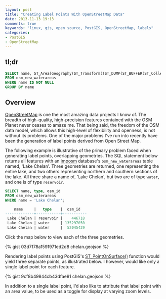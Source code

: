 ```yaml
---
layout: post
title: "Creating Label Points With OpenStreetMap Data"
date: 2013-11-13 19:13
comments: true
keywords: "linux, gis, open source, PostGIS, OpenStreetMap, labels"
categories: 
- PostGIS
- OpenStreetMap
---
```

## tl;dr

``` sql
SELECT name, ST_Area(Geography(ST_Transform((ST_DUMP(ST_BUFFER(ST_Collect(geometry), 0))).geom,4326))) AS area, ST_PointOnSurface((ST_DUMP(ST_BUFFER(ST_Collect(geometry), 0))).geom) AS geom
FROM osm_new_waterareas
WHERE name IS NOT NULL
GROUP BY name
```
<!-- more -->

## Overview

[OpenStreetMap](http://www.openstreetmap.org/) is one the most amazing data projects I know of.
The breadth of high-quality, high-precision features contained with the OSM Planet never ceases
to amaze me. That being said, the freedom of the OSM data model, which allows this high-level of
flexibility and openness, is not without its problems. One of the major problems I've run into
recently have been the generation of label points derived from Open Street Map.

The following example is illustrative of the primary problem faced when generating label points,
overlapping geometries. The SQL statement below returns all features with an [imposm](http://imposm.org)
database's `osm_new_waterareas` table named, 'Lake Chelan'. Three geometries are returned, one
representing the entire lake, and two others representing northern and southern sections of the lake.
All three share a name of, 'Lake Chelan', but two are of type `water`, and one is of type `reservoir`.

``` sql
SELECT name, type, osm_id
FROM osm_new_waterareas
WHERE name = 'Lake Chelan';

    name     |   type    |  osm_id   
-------------+-----------+-----------
 Lake Chelan | reservoir |    446718
 Lake Chelan | water     | 135297050
 Lake Chelan | water     |  52045429
```

Click the map below to view each of the three geometries.

{% gist 03d7f78a1591971ed2d8 chelan.geojson %}

Rendering label points using PostGIS's [ST_PointOnSurface()](http://postgis.org/docs/ST_PointOnSurface.html) 
function would yield three separate points, as illustrated below. I however, would like only a single
label point for each feature.

{% gist 9cf8b49844cb43dfae81 chelan.geojson %}

In addition to a single label point, I'd also like to attribute that label point with an area value, to be used
as a toggle for display at varying zoom levels.